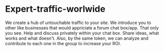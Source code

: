 # Expert-traffic-worlwide
We create a hub of untouchable traffic to your site. We introduce you to other like businesses that would appriciate a forum chat box/app. That only you see. Help and discuss privately within your chat box. Share ideas, what works and what doesn't. Also, by the same token, we can analyze and contribute to each one in the group to increase your ROI.
